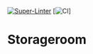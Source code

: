 [![Super-Linter](https://github.com/98jan/storageroom/actions/workflows/linting.yml/badge.svg)](https://github.com/marketplace/actions/super-linter)
[![CI](https://github.com/98jan/storageroom/actions/workflows/android.yml/badge.svg)]
# Storageroom